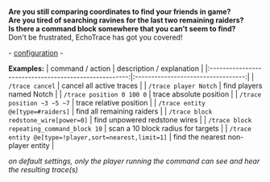 **Are you still comparing coordinates to find your friends in game?<br>Are you tired of searching ravines for the last two remaining raiders?<br>Is there a command block somewhere that you can't seem to find?**<br>
Don't be frustrated, EchoTrace has got you covered!

\- [configuration](https://github.com/Mitality/EchoTrace/blob/master/src/main/resources/config.yml) -

**Examples:**
|                    command / action                   |      description / explanation     |
|:-----------------------------------------------------:|:----------------------------------:|
|                    `/trace cancel`                    |      cancel all active traces      |
|                 `/trace player Notch`                 |      find players named Notch      |
|               `/trace position 0 100 0`               |       trace absolute position      |
|               `/trace position ~3 ~5 ~7`              |       trace relative position      |
|           `/trace entity @e[type=#raiders]`           |     find all remaining raiders     |
|         `/trace block redstone_wire[power=0]`         |    find unpowered redstone wires   |
|       `/trace block repeating_command_block 10`       | scan a 10 block radius for targets |
| `/trace entity @e[type=!player,sort=nearest,limit=1]` | find the nearest non-player entity |

*on default settings, only the player running the command can see and hear the resulting trace(s)*
